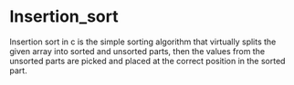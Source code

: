 # Insertion_sort
Insertion sort in c is the simple sorting algorithm that virtually splits the given array into sorted and unsorted parts, then the values from the unsorted parts are picked and placed at the correct position in the sorted part.
